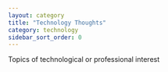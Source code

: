 ```yaml
---
layout: category
title: "Technology Thoughts"
category: technology
sidebar_sort_order: 0
---
```


Topics of technological or professional interest